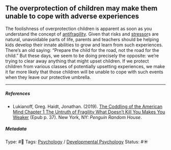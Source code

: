 ## The overprotection of children may make them unable to cope with adverse experiences

The foolishness of overprotection children is apparent as soon as you understand the concept of [antifragility](Antifragility.md). Given that risks and [stressor](Stressor.md)s are natural, unavoidable parts of life, parents and teachers should be helping kids develop their innate abilities to grow and learn from such experiences. There’s an old saying: “Prepare the child for the road, not the road for the child.” But these days, we seem to be doing precisely the opposite: we’re trying to clear away anything that might upset children. If we protect children from various classes of potentially upsetting experiences, we make it far more likely that those children will be unable to cope with such events when they leave our protective umbrella.

---

##### References

* Lukianoff, Greg. Haidt, Jonathan. (2019). [The Coddling of the American Mind Chapter 1 The Untruth of Fragility What Doesn’t Kill You Makes You Weaker](The%20Coddling%20of%20the%20American%20Mind%20Chapter%201%20The%20Untruth%20of%20Fragility%20What%20Doesn%E2%80%99t%20Kill%20You%20Makes%20You%20Weaker.md) (Epub p. 37). New York, NY: *Penguin Random House*.

##### Metadata

Type: #🔴 
Tags: [Psychology](Psychology.md) / [Developmental Psychology](Developmental%20Psychology.md)
Status: #☀️ 
